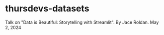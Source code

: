 # thursdevs-datasets

Talk on "Data is Beautiful: Storytelling with Streamlit". By Jace Roldan. May 2, 2024
